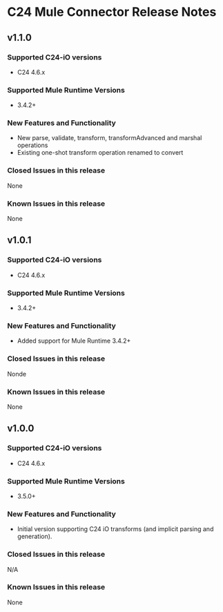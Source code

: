 C24 Mule Connector Release Notes
================================

## v1.1.0


### Supported C24-iO versions

* C24 4.6.x

### Supported Mule Runtime Versions

* 3.4.2+

### New Features and Functionality

* New parse, validate, transform, transformAdvanced and marshal operations
* Existing one-shot transform operation renamed to convert

### Closed Issues in this release

None

### Known Issues in this release

None



## v1.0.1

### Supported C24-iO versions

* C24 4.6.x

### Supported Mule Runtime Versions

* 3.4.2+


### New Features and Functionality

* Added support for Mule Runtime 3.4.2+

### Closed Issues in this release

Nonde

### Known Issues in this release

None



## v1.0.0


### Supported C24-iO versions

* C24 4.6.x

### Supported Mule Runtime Versions

* 3.5.0+


### New Features and Functionality

* Initial version supporting C24 iO transforms (and implicit parsing and generation).

### Closed Issues in this release

N/A

### Known Issues in this release

None

